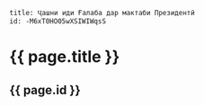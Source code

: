 ```
title: Ҷашни иди Ғалаба дар мактаби Президентӣ
id: -M6xT0HO05wXSIWIWqsS
```

# {{ page.title }}
## {{ page.id }}
